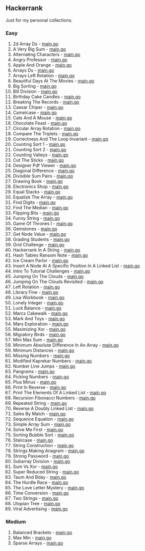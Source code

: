## Hackerrank

Just for my personal collections.

<!-- start dictionary -->

### Easy 
1. 2d Array Ds - [main.go](easy/2d-array-ds/main.go)
2. A Very Big Sum - [main.go](easy/a-very-big-sum/main.go)
3. Alternating Characters - [main.go](easy/alternating-characters/main.go)
4. Angry Professor - [main.go](easy/angry-professor/main.go)
5. Apple And Orange - [main.go](easy/apple-and-orange/main.go)
6. Arrays Ds - [main.go](easy/arrays-ds/main.go)
7. Arrays Left Rotation - [main.go](easy/arrays-left-rotation/main.go)
8. Beautiful Days At The Movies - [main.go](easy/beautiful-days-at-the-movies/main.go)
9. Big Sorting - [main.go](easy/big-sorting/main.go)
10. Bill Division - [main.go](easy/bill-division/main.go)
11. Birthday Cake Candles - [main.go](easy/birthday-cake-candles/main.go)
12. Breaking The Records - [main.go](easy/breaking-the-records/main.go)
13. Caesar Chiper - [main.go](easy/caesar-chiper/main.go)
14. Camelcase - [main.go](easy/camelcase/main.go)
15. Cats And A Mouse - [main.go](easy/cats-and-a-mouse/main.go)
16. Chocolate Feast - [main.go](easy/chocolate-feast/main.go)
17. Circular Array Rotation - [main.go](easy/circular-array-rotation/main.go)
18. Compare The Triplets - [main.go](easy/compare-the-triplets/main.go)
19. Correctness And The Loop Invariant - [main.go](easy/correctness-and-the-loop-invariant/main.go)
20. Counting Sort 1 - [main.go](easy/counting-sort-1/main.go)
21. Counting Sort 2 - [main.go](easy/counting-sort-2/main.go)
22. Counting Valleys - [main.go](easy/counting-valleys/main.go)
23. Cut The Sticks - [main.go](easy/cut-the-sticks/main.go)
24. Designer Pdf Viewer - [main.go](easy/designer-pdf-viewer/main.go)
25. Diagonal Difference - [main.go](easy/diagonal-difference/main.go)
26. Divisible Sum Pairs - [main.go](easy/divisible-sum-pairs/main.go)
27. Drawing Book - [main.go](easy/drawing-book/main.go)
28. Electronics Shop - [main.go](easy/electronics-shop/main.go)
29. Equal Stacks - [main.go](easy/equal-stacks/main.go)
30. Equalize The Array - [main.go](easy/equalize-the-array/main.go)
31. Find Digits - [main.go](easy/find-digits/main.go)
32. Find The Median - [main.go](easy/find-the-median/main.go)
33. Flipping Bits - [main.go](easy/flipping-bits/main.go)
34. Funny String - [main.go](easy/funny-string/main.go)
35. Game Of Thrones I - [main.go](easy/game-of-thrones-i/main.go)
36. Gemstones - [main.go](easy/gemstones/main.go)
37. Get Node Value - [main.go](easy/get-node-value/main.go)
38. Grading Students - [main.go](easy/grading-students/main.go)
39. Grid Challenge - [main.go](easy/grid-challenge/main.go)
40. Hackerrank In A String - [main.go](easy/hackerrank-in-a-string/main.go)
41. Hash Tables Ransom Note - [main.go](easy/hash-tables-ransom-note/main.go)
42. Ice Cream Parlor - [main.go](easy/ice-cream-parlor/main.go)
43. Insert A Node At A Specific Position In A Linked List - [main.go](easy/insert-a-node-at-a-specific-position-in-a-linked-list/main.go)
44. Intro To Tutorial Challenges - [main.go](easy/intro-to-tutorial-challenges/main.go)
45. Jumping On The Clouds - [main.go](easy/jumping-on-the-clouds/main.go)
46. Jumping On The Clouds Revisited - [main.go](easy/jumping-on-the-clouds-revisited/main.go)
47. Left Rotation - [main.go](easy/left-rotation/main.go)
48. Library Fine - [main.go](easy/library-fine/main.go)
49. Lisa Workbook - [main.go](easy/lisa-workbook/main.go)
50. Lonely Integer - [main.go](easy/lonely-integer/main.go)
51. Luck Balance - [main.go](easy/luck-balance/main.go)
52. Marcs Cakewalk - [main.go](easy/marcs-cakewalk/main.go)
53. Mark And Toys - [main.go](easy/mark-and-toys/main.go)
54. Mars Exploration - [main.go](easy/mars-exploration/main.go)
55. Maximizing Xor - [main.go](easy/maximizing-xor/main.go)
56. Migratory Birds - [main.go](easy/migratory-birds/main.go)
57. Mini Max Sum - [main.go](easy/mini-max-sum/main.go)
58. Minimum Absolute Difference In An Array - [main.go](easy/minimum-absolute-difference-in-an-array/main.go)
59. Minimum Distances - [main.go](easy/minimum-distances/main.go)
60. Missing Numbers - [main.go](easy/missing-numbers/main.go)
61. Modified Kaprekar Numbers - [main.go](easy/modified-kaprekar-numbers/main.go)
62. Number Line Jumps - [main.go](easy/number-line-jumps/main.go)
63. Pangrams - [main.go](easy/pangrams/main.go)
64. Picking Numbers - [main.go](easy/picking-numbers/main.go)
65. Plus Minus - [main.go](easy/plus-minus/main.go)
66. Print In Reverse - [main.go](easy/print-in-reverse/main.go)
67. Print The Elements Of A Linked List - [main.go](easy/print-the-elements-of-a-linked-list/main.go)
68. Recursion Fibonacci Numbers - [main.go](easy/recursion-fibonacci-numbers/main.go)
69. Repeated String - [main.go](easy/repeated-string/main.go)
70. Reverse A Doubly Linked List - [main.go](easy/reverse-a-doubly-linked-list/main.go)
71. Sales By Match - [main.go](easy/sales-by-match/main.go)
72. Sequence Equation - [main.go](easy/sequence-equation/main.go)
73. Simple Array Sum - [main.go](easy/simple-array-sum/main.go)
74. Solve Me First - [main.go](easy/solve-me-first/main.go)
75. Sorting Bubble Sort - [main.go](easy/sorting-bubble-sort/main.go)
76. Staircase - [main.go](easy/staircase/main.go)
77. String Construction - [main.go](easy/string-construction/main.go)
78. Strings Making Anagram - [main.go](easy/strings-making-anagram/main.go)
79. Strong Password - [main.go](easy/strong-password/main.go)
80. Subarray Division - [main.go](easy/subarray-division/main.go)
81. Sum Vs Xor - [main.go](easy/sum-vs-xor/main.go)
82. Super Reduced String - [main.go](easy/super-reduced-string/main.go)
83. Taum And Bday - [main.go](easy/taum-and-bday/main.go)
84. The Hurdle Race - [main.go](easy/the-hurdle-race/main.go)
85. The Love Letter Mystery - [main.go](easy/the-love-letter-mystery/main.go)
86. Time Conversion - [main.go](easy/time-conversion/main.go)
87. Two Strings - [main.go](easy/two-strings/main.go)
88. Utopian Tree - [main.go](easy/utopian-tree/main.go)
89. Viral Advertising - [main.go](easy/viral-advertising/main.go)


### Medium 
1. Balanced Brackets - [main.go](medium/balanced-brackets/main.go)
2. Max Min - [main.go](medium/max-min/main.go)
3. Sparse Arrays - [main.go](medium/sparse-arrays/main.go)

<!-- end dictionary -->
